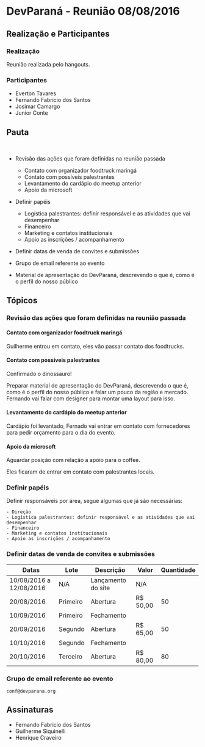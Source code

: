 # DevParaná - Reunião 08/08/2016

## Realização e Participantes
### Realização
Reunião realizada pelo hangouts.

### Participantes
- Everton Tavares
- Fernando Fabricio dos Santos
- Josimar Camargo
- Junior Conte

## Pauta
​
* Revisão das ações que foram definidas na reunião passada
    - Contato com organizador foodtruck maringá
    - Contato com possíveis palestrantes
    - Levantamento do cardápio do meetup anterior
    - Apoio da microsoft

* Definir papéis
    - Logística palestrantes: definir responsável e as atividades que vai desempenhar
    - Financeiro
    - Marketing e contatos institucionais
    - Apoio as inscrições / acompanhamento

* Definir datas de venda de convites e submissões

* Grupo de email referente ao evento

* Material de apresentação do DevParaná, descrevendo o que é, como é o perfil do nosso público

## Tópicos
### Revisão das ações que foram definidas na reunião passada
#### Contato com organizador foodtruck maringá

Guilherme entrou em contato, eles vão passar contato dos foodtrucks.

#### Contato com possíveis palestrantes

Confirmado o dinossauro!

Preparar material de apresentação do DevParaná, descrevendo o que é, como é o perfil do nosso público e falar um pouco da região e mercado. Fernando vai falar com designer para montar uma layout para isso.

#### Levantamento do cardápio do meetup anterior

Cardápio foi levantado, Fernado vai entrar em contato com fornecedores para pedir orçamento para o dia do evento.

#### Apoio da microsoft

Aguardar posição com relação a apoio para o coffee.

Eles ficaram de entrar em contato com palestrantes locais.

### Definir papéis

Definir responsáveis por área, segue algumas que já são necessárias:
```
- Direção
- Logística palestrantes: definir responsável e as atividades que vai desempenhar
- Financeiro
- Marketing e contatos institucionais
- Apoio as inscrições / acompanhamento
```

### Definir datas de venda de convites e submissões

|Datas                     |Lote       |Descrição            |Valor   |Quantidade |
|--------------------------|-----------|---------------------|--------|-----------|
|10/08/2016 a 12/08/2016   |N/A        |Lançamento do site   |N/A     |           |
|20/08/2016                |Primeiro   |Abertura             |R$ 50,00|50         |
|10/09/2016                |Primeiro   |Fechamento           |        |           |
|20/09/2016                |Segundo    |Abertura             |R$ 65,00|50         |
|10/10/2016                |Segundo    |Fechamento           |        |           |
|20/10/2016                |Terceiro   |Abertura             |R$ 80,00|80         |

### Grupo de email referente ao evento

```
conf@devparana.org
```

## Assinaturas
- Fernando Fabricio dos Santos
- Guilherme Siquinelli
- Henrique Craveiro
